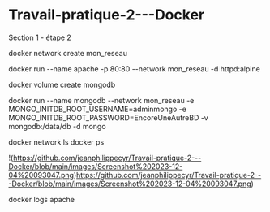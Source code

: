# Travail-pratique-2---Docker

Section 1 - étape 2

docker network create mon_reseau

docker run --name apache -p 80:80 --network mon_reseau -d httpd:alpine

docker volume create mongodb

docker run --name mongodb --network mon_reseau -e MONGO_INITDB_ROOT_USERNAME=adminmongo -e MONGO_INITDB_ROOT_PASSWORD=EncoreUneAutreBD -v mongodb:/data/db -d mongo

docker network ls
docker ps

!(https://github.com/jeanphilippecyr/Travail-pratique-2---Docker/blob/main/images/Screenshot%202023-12-04%20093047.png)https://github.com/jeanphilippecyr/Travail-pratique-2---Docker/blob/main/images/Screenshot%202023-12-04%20093047.png)

docker logs apache
